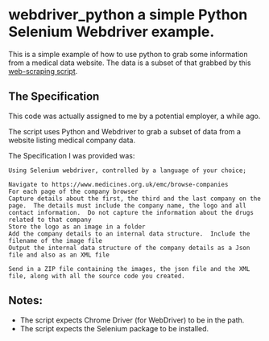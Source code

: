 # webdriver_python a simple Python Selenium Webdriver example.

This is a simple example of how to use python to grab some information from a medical data website.
The data is a subset of that grabbed by this [web-scraping script](https://github.com/phoughton/scraping). 

## The Specification

This code was actually assigned to me by a potential employer, a while ago.

The script uses Python and Webdriver to grab a subset of data from a website listing medical company data.

The Specification I was provided was:
```
Using Selenium webdriver, controlled by a language of your choice;

Navigate to https://www.medicines.org.uk/emc/browse-companies
For each page of the company browser
Capture details about the first, the third and the last company on the page.  The details must include the company name, the logo and all contact information.  Do not capture the information about the drugs related to that company
Store the logo as an image in a folder
Add the company details to an internal data structure.  Include the filename of the image file
Output the internal data structure of the company details as a Json file and also as an XML file

Send in a ZIP file containing the images, the json file and the XML file, along with all the source code you created.
```

## Notes:
- The script expects Chrome Driver (for WebDriver) to be in the path.
- The script expects the Selenium package to be installed.

